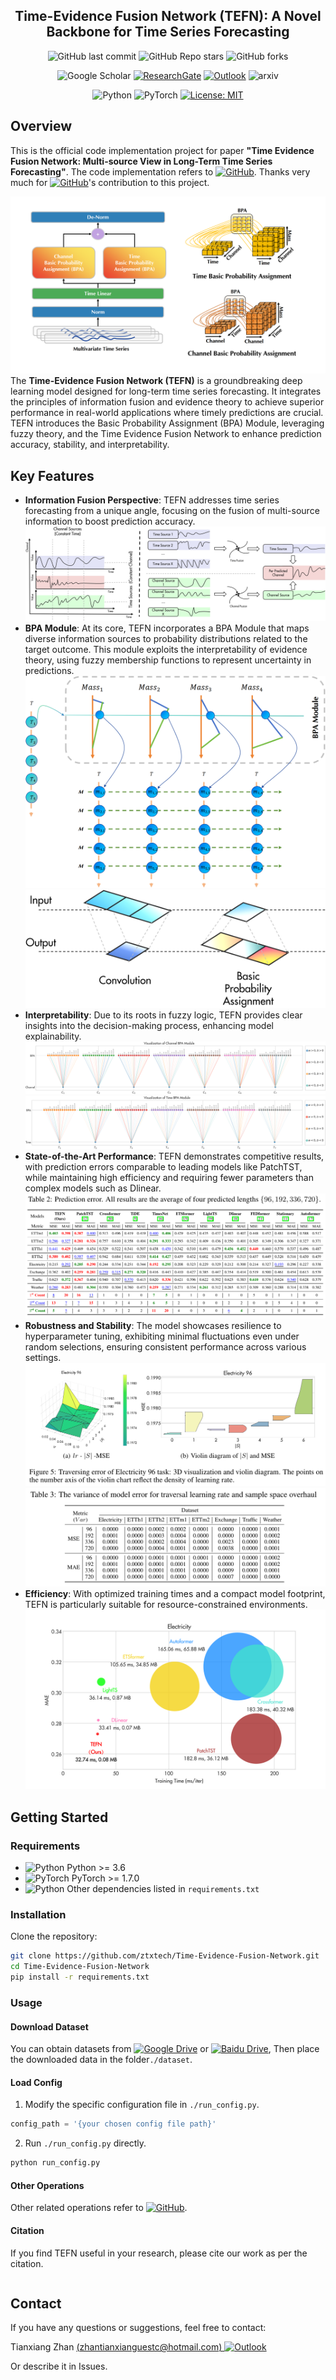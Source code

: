 <div align="center">
  <h2><b> Time-Evidence Fusion Network (TEFN): A Novel Backbone for Time Series Forecasting </b></h2>
</div>
<div align="center">

![GitHub last commit](https://img.shields.io/github/last-commit/ztxtech/Time-Evidence-Fusion-Network)
![GitHub Repo stars](https://img.shields.io/github/stars/ztxtech/Time-Evidence-Fusion-Network)
![GitHub forks](https://img.shields.io/github/forks/ztxtech/Time-Evidence-Fusion-Network)

![Google Scholar](https://img.shields.io/badge/Tianxiang_Zhan-4285F4?logo=googlescholar&logoColor=white)
[![ResearchGate](https://img.shields.io/badge/Tianxiang_Zhan-00CCBB?logo=ResearchGate&logoColor=white)](https://www.researchgate.net/profile/Tianxiang-Zhan)
[![Outlook](https://img.shields.io/badge/Tianxiang_Zhan-0078D4?logo=microsoft-outlook&logoColor=white)](mailto:zhantianxianguestc@hotmail.com)
![arxiv](https://img.shields.io/badge/cs.LG-XXXX.XXXX-b31b1b?style=flat&logo=arxiv&logoColor=red)

![Python](https://img.shields.io/badge/python-3670A0?logo=python&logoColor=ffdd54)
![PyTorch](https://img.shields.io/badge/PyTorch-%23EE4C2C.svg?logo=PyTorch&logoColor=white)
[![License: MIT](https://img.shields.io/badge/License-MIT-yellow.svg)](https://opensource.org/licenses/MIT)


</div>

## Overview
This is the official code implementation project for paper **"Time Evidence Fusion Network: Multi-source View in Long-Term Time Series Forecasting"**. The code implementation refers to [![GitHub](https://img.shields.io/badge/thuml-TimeSeriesLibrary-%23121011?logo=github&logoColor=white)](https://github.com/thuml/Time-Series-Library). Thanks very much for [![GitHub](https://img.shields.io/badge/thuml-TimeSeriesLibrary-%23121011?logo=github&logoColor=white)](https://github.com/thuml/Time-Series-Library)'s contribution to this project.

![TEFN](/fig/TEFN.png)
The **Time-Evidence Fusion Network (TEFN)** is a groundbreaking deep learning model designed for long-term time series forecasting. It integrates the principles of information fusion and evidence theory to achieve superior performance in real-world applications where timely predictions are crucial. TEFN introduces the Basic Probability Assignment (BPA) Module, leveraging fuzzy theory, and the Time Evidence Fusion Network to enhance prediction accuracy, stability, and interpretability.

## Key Features

- **Information Fusion Perspective**: TEFN addresses time series forecasting from a unique angle, focusing on the fusion of multi-source information to boost prediction accuracy.
![Information Fusion Perspective](/fig/ms.png)
- **BPA Module**: At its core, TEFN incorporates a BPA Module that maps diverse information sources to probability distributions related to the target outcome. This module exploits the interpretability of evidence theory, using fuzzy membership functions to represent uncertainty in predictions.
![BPA](/fig/bpa.png)
![BPA Diagram](./fig/inver_conv.png)
- **Interpretability**: Due to its roots in fuzzy logic, TEFN provides clear insights into the decision-making process, enhancing model explainability.
![Channel dimension interpretability](/fig/CBV.png)
![Time dimension interpretability](/fig/TBV.png)
- **State-of-the-Art Performance**: TEFN demonstrates competitive results, with prediction errors comparable to leading models like PatchTST, while maintaining high efficiency and requiring fewer parameters than complex models such as Dlinear.
![SOTA](/fig/sota.png)
- **Robustness and Stability**: The model showcases resilience to hyperparameter tuning, exhibiting minimal fluctuations even under random selections, ensuring consistent performance across various settings.
![Visualization of Robustness](/fig/vr.png)
![Variance](/fig/var.png)
- **Efficiency**: With optimized training times and a compact model footprint, TEFN is particularly suitable for resource-constrained environments.
![Efficiency](/fig/size.png)

## Getting Started

### Requirements

- ![Python](https://img.shields.io/badge/python->3.6-3670A0?logo=python&logoColor=ffdd54) Python >= 3.6
- ![PyTorch](https://img.shields.io/badge/PyTorch->1.7.0-%23EE4C2C.svg?logo=PyTorch&logoColor=white) PyTorch >= 1.7.0
- ![Python](https://img.shields.io/badge/PyPI-3670A0?logo=PyPI&logoColor=ffdd54) Other dependencies listed in `requirements.txt`

### Installation

Clone the repository:

```bash
git clone https://github.com/ztxtech/Time-Evidence-Fusion-Network.git
cd Time-Evidence-Fusion-Network
pip install -r requirements.txt
```

### Usage

#### Download Dataset

You can obtain datasets from [![Google Drive](https://img.shields.io/badge/Google%20Drive-4285F4?logo=googledrive&logoColor=white)](https://drive.google.com/drive/folders/13Cg1KYOlzM5C7K8gK8NfC-F3EYxkM3D2?usp=sharing) or [![Baidu Drive](https://img.shields.io/badge/Baidu-Pan-2932E1?logo=Baidu&logoColor=white)](https://pan.baidu.com/s/1r3KhGd0Q9PJIUZdfEYoymg?pwd=i9iy), Then place the downloaded data in the folder`./dataset`. 

#### Load Config



1. Modify the specific configuration file in `./run_config.py`.

```python
config_path = '{your chosen config file path}'
```
2. Run `./run_config.py` directly.
```bash
python run_config.py
```

#### Other Operations

Other related operations refer to [![GitHub](https://img.shields.io/badge/thuml-TimeSeriesLibrary-%23121011?logo=github&logoColor=white)](https://github.com/thuml/Time-Series-Library).


#### Citation

If you find TEFN useful in your research, please cite our work as per the citation.

```bibtex


```

## Contact


If you have any questions or suggestions, feel free to contact:

Tianxiang Zhan [(zhantianxianguestc@hotmail.com) ![Outlook](https://img.shields.io/badge/Tianxiang_Zhan-0078D4?logo=microsoft-outlook&logoColor=white)](mailto:zhantianxianguestc@hotmail.com)

Or describe it in Issues.
